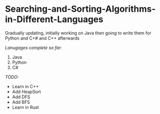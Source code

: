 # Searching-and-Sorting-Algorithms-in-Different-Languages
Gradually updating, initially working on Java then going to write them for Python and C+# and C++ afterwards

*Lanugages complete so far:*
1. Java
2. Python
3. C#

*TODO:*
- Learn in C++
- Add HeapSort
- Add DFS
- Add BFS  
- Learn in Rust
